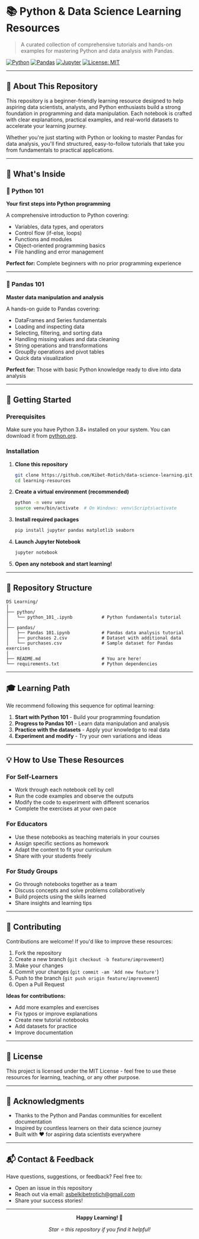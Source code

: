 # 📚 Python & Data Science Learning Resources

> A curated collection of comprehensive tutorials and hands-on examples for mastering Python and data analysis with Pandas.

[![Python](https://img.shields.io/badge/Python-3.8%2B-blue?style=flat&logo=python&logoColor=white)](https://www.python.org/)
[![Pandas](https://img.shields.io/badge/Pandas-Latest-150458?style=flat&logo=pandas&logoColor=white)](https://pandas.pydata.org/)
[![Jupyter](https://img.shields.io/badge/Jupyter-Notebook-F37626?style=flat&logo=jupyter&logoColor=white)](https://jupyter.org/)
[![License: MIT](https://img.shields.io/badge/License-MIT-yellow.svg)](https://opensource.org/licenses/MIT)

---

## 🎯 About This Repository

This repository is a beginner-friendly learning resource designed to help aspiring data scientists, analysts, and Python enthusiasts build a strong foundation in programming and data manipulation. Each notebook is crafted with clear explanations, practical examples, and real-world datasets to accelerate your learning journey.

Whether you're just starting with Python or looking to master Pandas for data analysis, you'll find structured, easy-to-follow tutorials that take you from fundamentals to practical applications.

---

## 📖 What's Inside

### 🐍 Python 101
**Your first steps into Python programming**

A comprehensive introduction to Python covering:
- Variables, data types, and operators
- Control flow (if-else, loops)
- Functions and modules
- Object-oriented programming basics
- File handling and error management

**Perfect for:** Complete beginners with no prior programming experience

---

### 🐼 Pandas 101
**Master data manipulation and analysis**

A hands-on guide to Pandas covering:
- DataFrames and Series fundamentals
- Loading and inspecting data
- Selecting, filtering, and sorting data
- Handling missing values and data cleaning
- String operations and transformations
- GroupBy operations and pivot tables
- Quick data visualization

**Perfect for:** Those with basic Python knowledge ready to dive into data analysis

---

## 🚀 Getting Started

### Prerequisites

Make sure you have Python 3.8+ installed on your system. You can download it from [python.org](https://www.python.org/downloads/).

### Installation

1. **Clone this repository**
   ```bash
   git clone https://github.com/Kibet-Rotich/data-science-learning.git
   cd learning-resources
   ```

2. **Create a virtual environment (recommended)**
   ```bash
   python -m venv venv
   source venv/bin/activate  # On Windows: venv\Scripts\activate
   ```

3. **Install required packages**
   ```bash
   pip install jupyter pandas matplotlib seaborn
   ```

4. **Launch Jupyter Notebook**
   ```bash
   jupyter notebook
   ```

5. **Open any notebook and start learning!**

---

## 📁 Repository Structure

```
DS Learning/
│
├── python/
│   └── python_101_.ipynb           # Python fundamentals tutorial
│
├── pandas/
│   ├── Pandas 101.ipynb            # Pandas data analysis tutorial
│   ├── purchases 2.csv             # Dataset with additional data
│   └── purchases.csv               # Sample dataset for Pandas exercises
│
├── README.md                       # You are here!
└── requirements.txt                # Python dependencies
```

---

## 🎓 Learning Path

We recommend following this sequence for optimal learning:

1. **Start with Python 101** - Build your programming foundation
2. **Progress to Pandas 101** - Learn data manipulation and analysis
3. **Practice with the datasets** - Apply your knowledge to real data
4. **Experiment and modify** - Try your own variations and ideas

---

## 💡 How to Use These Resources

### For Self-Learners
- Work through each notebook cell by cell
- Run the code examples and observe the outputs
- Modify the code to experiment with different scenarios
- Complete the exercises at your own pace

### For Educators
- Use these notebooks as teaching materials in your courses
- Assign specific sections as homework
- Adapt the content to fit your curriculum
- Share with your students freely

### For Study Groups
- Go through notebooks together as a team
- Discuss concepts and solve problems collaboratively
- Build projects using the skills learned
- Share insights and learning tips

---

## 🤝 Contributing

Contributions are welcome! If you'd like to improve these resources:

1. Fork the repository
2. Create a new branch (`git checkout -b feature/improvement`)
3. Make your changes
4. Commit your changes (`git commit -am 'Add new feature'`)
5. Push to the branch (`git push origin feature/improvement`)
6. Open a Pull Request

**Ideas for contributions:**
- Add more examples and exercises
- Fix typos or improve explanations
- Create new tutorial notebooks
- Add datasets for practice
- Improve documentation

---

## 📝 License

This project is licensed under the MIT License - feel free to use these resources for learning, teaching, or any other purpose.

---

## 🌟 Acknowledgments

- Thanks to the Python and Pandas communities for excellent documentation
- Inspired by countless learners on their data science journey
- Built with ❤️ for aspiring data scientists everywhere

---

## 📬 Contact & Feedback

Have questions, suggestions, or feedback? Feel free to:
- Open an issue in this repository
- Reach out via email: asbelkibetrotich@gmail.com
- Share your success stories!

---

<div align="center">

**Happy Learning! 🚀**

*Star ⭐ this repository if you find it helpful!*

</div>
